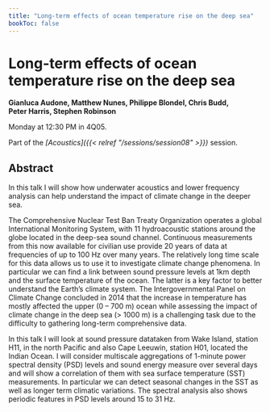 ```yaml
---
title: "Long-term effects of ocean temperature rise on the deep sea"
bookToc: false
---
```


# Long-term effects of ocean temperature rise on the deep sea

**Gianluca Audone, Matthew Nunes, Philippe Blondel, Chris Budd, Peter Harris, Stephen Robinson**

Monday at 12:30 PM in 4Q05.

Part of the *[Acoustics]({{< relref "/sessions/session08" >}})* session.

## Abstract

In this talk I will show how underwater acoustics and lower frequency analysis can help understand the impact of climate change in the deeper sea.

The Comprehensive Nuclear Test Ban Treaty Organization operates a global International Monitoring System, with 11 hydroacoustic stations around the globe located in the deep-sea sound channel. Continuous measurements from this now available for civilian use provide 20 years of data at frequencies of up to 100 Hz over many years. The relatively long time scale for this data allows us to use it to investigate climate change phenomena. In particular we can find a link between sound pressure levels at 1km depth and the surface temperature of the ocean. The latter is a key factor to better understand the Earth’s climate system. The Intergovernmental Panel on Climate Change concluded in 2014 that the increase in temperature has mostly affected the upper (0 – 700 m) ocean while assessing the impact of climate change in the deep sea (> 1000 m) is a challenging task due to the difficulty to gathering long-term comprehensive data.

In this talk I will look at sound pressure datataken from Wake Island, station H11, in the north Pacific and also Cape Leeuwin, station H01, located the Indian Ocean. I will consider multiscale aggregations of 1-minute power spectral density (PSD) levels and sound energy measure over several days and will show a correlation of them with sea surface temperature (SST) measurements. In particular we can detect seasonal changes in the SST as well as longer term climatic variations. The spectral analysis also shows periodic features in PSD levels around 15 to 31 Hz.


